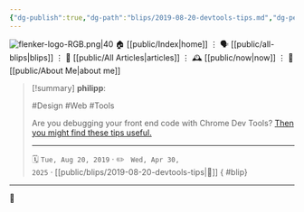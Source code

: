```yaml
---
{"dg-publish":true,"dg-path":"blips/2019-08-20-devtools-tips.md","dg-permalink":"2019/08/20/devtools-tips/","permalink":"/2019/08/20/devtools-tips/","title":"philipp @ 2019-08-20","created":"2019-08-20T00:00:00","updated":"2025-04-30T22:27:35"}
---
```



<div class="transclusion internal-embed is-loaded"><div class="markdown-embed">




![flenker-logo-RGB.png|40](/img/user/attachments/flenker-logo-RGB.png)
🏠 [[public/Index\|home]]  ⋮ 🗣️ [[public/all-blips\|blips]] ⋮  📝 [[public/All Articles\|articles]]  ⋮ 🕰️ [[public/now\|now]] ⋮ 🪪 [[public/About Me\|about me]]


</div></div>


> [!summary] **philipp**:
>
> #Design #Web #Tools
>
> Are you debugging your front end code with Chrome Dev Tools? [Then you might find these tips useful.](https://flaviocopes.com/chrome-devtools-tips/)
> - - -
>
> 🗓️ <code>Tue, Aug 20, 2019</code>  · ✏️ <code> Wed, Apr 30, 2025</code>  · [[public/blips/2019-08-20-devtools-tips\|🔗]]
{ #blip}


- - -

 👾
